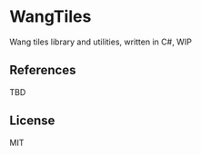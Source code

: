 # WangTiles

Wang tiles library and utilities, written in C#, WIP

## References

TBD

## License

MIT


